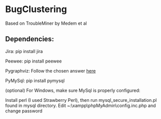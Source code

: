# BugClustering
Based on TroubleMiner by Medem et al

## Dependencies:

Jira: pip install jira

Peewee: pip install peewee

Pygraphviz: Follow the chosen answer <a href=http://stackoverflow.com/questions/22698227/python-installation-issues-with-pygraphviz-and-graphviz>here</a>

PyMySql: pip install pymysql

(optional) For Windows, make sure MySql is properly configured:

Install perl (I used Strawberry Perl), then run mysql_secure_installation.pl found in mysql directory.
Edit ~:\xampp\phpMyAdmin\config.inc.php and change password